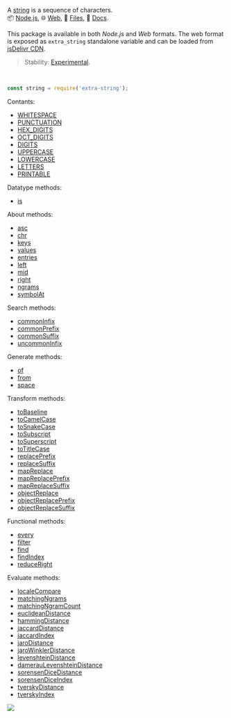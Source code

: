 A [string] is a sequence of characters.<br>
📦 [Node.js](https://www.npmjs.com/package/extra-string),
🌐 [Web](https://www.npmjs.com/package/extra-string.web),
📜 [Files](https://unpkg.com/extra-string/),
📰 [Docs](https://nodef.github.io/extra-string/).

This package is available in both *Node.js* and *Web* formats. The web format
is exposed as `extra_string` standalone variable and can be loaded from
[jsDelivr CDN].

> Stability: [Experimental](https://www.youtube.com/watch?v=L1j93RnIxEo).

[jsDelivr CDN]: https://cdn.jsdelivr.net/npm/extra-string.web/index.js

<br>

```javascript
const string = require('extra-string');
```

Contants:
- [WHITESPACE](https://www.npmjs.com/package/@extra-string/whitespace)
- [PUNCTUATION](https://www.npmjs.com/package/@extra-string/punctuation)
- [HEX_DIGITS](https://www.npmjs.com/package/@extra-string/hex-digits)
- [OCT_DIGITS](https://www.npmjs.com/package/@extra-string/oct-digits)
- [DIGITS](https://www.npmjs.com/package/@extra-string/digits)
- [UPPERCASE](https://www.npmjs.com/package/@extra-string/uppercase)
- [LOWERCASE](https://www.npmjs.com/package/@extra-string/lowercase)
- [LETTERS](https://www.npmjs.com/package/@extra-string/letters)
- [PRINTABLE](https://www.npmjs.com/package/@extra-string/printable)

Datatype methods:
- [is](https://www.npmjs.com/package/@extra-string/is)

About methods:
- [asc](https://www.npmjs.com/package/@extra-string/asc)
- [chr](https://www.npmjs.com/package/@extra-string/chr)
- [keys](https://www.npmjs.com/package/@extra-string/keys)
- [values](https://www.npmjs.com/package/@extra-string/values)
- [entries](https://www.npmjs.com/package/@extra-string/entries)
- [left](https://www.npmjs.com/package/@extra-string/left)
- [mid](https://www.npmjs.com/package/@extra-string/mid)
- [right](https://www.npmjs.com/package/@extra-string/right)
- [ngrams](https://www.npmjs.com/package/@extra-string/ngrams)
- [symbolAt](https://www.npmjs.com/package/@extra-string/symbol-at)

Search methods:
- [commonInfix](https://www.npmjs.com/package/@extra-string/common-infix)
- [commonPrefix](https://www.npmjs.com/package/@extra-string/common-prefix)
- [commonSuffix](https://www.npmjs.com/package/@extra-string/common-suffix)
- [uncommonInfix](https://www.npmjs.com/package/@extra-string/uncommon-infix)

Generate methods:
- [of](https://www.npmjs.com/package/@extra-string/of)
- [from](https://www.npmjs.com/package/@extra-string/from)
- [space](https://www.npmjs.com/package/@extra-string/space)

Transform methods:
- [toBaseline](https://www.npmjs.com/package/@extra-string/to-baseline)
- [toCamelCase](https://www.npmjs.com/package/@extra-string/to-camel-case)
- [toSnakeCase](https://www.npmjs.com/package/@extra-string/to-snake-case)
- [toSubscript](https://www.npmjs.com/package/@extra-string/to-subscript)
- [toSuperscript](https://www.npmjs.com/package/@extra-string/to-superscript)
- [toTitleCase](https://www.npmjs.com/package/@extra-string/to-title-case)
- [replacePrefix](https://www.npmjs.com/package/@extra-string/replace-prefix)
- [replaceSuffix](https://www.npmjs.com/package/@extra-string/replace-suffix)
- [mapReplace](https://www.npmjs.com/package/@extra-string/map-replace)
- [mapReplacePrefix](https://www.npmjs.com/package/@extra-string/map-replace-prefix)
- [mapReplaceSuffix](https://www.npmjs.com/package/@extra-string/map-replace-suffix)
- [objectReplace](https://www.npmjs.com/package/@extra-string/object-replace)
- [objectReplacePrefix](https://www.npmjs.com/package/@extra-string/object-replace-prefix)
- [objectReplaceSuffix](https://www.npmjs.com/package/@extra-string/object-replace-suffix)

Functional methods:
- [every](https://www.npmjs.com/package/@extra-string/every)
- [filter](https://www.npmjs.com/package/@extra-string/filter)
- [find](https://www.npmjs.com/package/@extra-string/find)
- [findIndex](https://www.npmjs.com/package/@extra-string/find-index)
- [reduceRight](https://www.npmjs.com/package/@extra-string/reduce-right)

Evaluate methods:
- [localeCompare](https://www.npmjs.com/package/@extra-string/locale-compare)
- [matchingNgrams](https://www.npmjs.com/package/@extra-string/matching-ngrams)
- [matchingNgramCount](https://www.npmjs.com/package/@extra-string/matching-ngram-count)
- [euclideanDistance](https://www.npmjs.com/package/@extra-string/euclidean-distance)
- [hammingDistance](https://www.npmjs.com/package/@extra-string/hamming-distance)
- [jaccardDistance](https://www.npmjs.com/package/@extra-string/jaccard-distance)
- [jaccardIndex](https://www.npmjs.com/package/@extra-string/jaccard-index)
- [jaroDistance](https://www.npmjs.com/package/@extra-string/jaro-distance)
- [jaroWinklerDistance](https://www.npmjs.com/package/@extra-string/jaro-winkler-distance)
- [levenshteinDistance](https://www.npmjs.com/package/@extra-string/levenshtein-distance)
- [damerauLevenshteinDistance](https://www.npmjs.com/package/@extra-string/damerau-levenshtein-distance)
- [sorensenDiceDistance](https://www.npmjs.com/package/@extra-string/sorensen-dice-distance)
- [sorensenDiceIndex](https://www.npmjs.com/package/@extra-string/sorensen-dice-index)
- [tverskyDistance](https://www.npmjs.com/package/@extra-string/tversky-distance)
- [tverskyIndex](https://www.npmjs.com/package/@extra-string/tversky-index)


[![](https://i.imgur.com/UQxfzCk.jpg)](https://nodef.github.io)

[string]: https://developer.mozilla.org/en-US/docs/Web/JavaScript/Reference/Global_Objects/String
